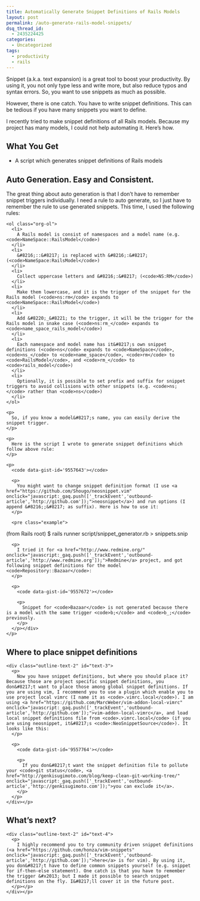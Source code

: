 ```yaml
---
title: Automatically Generate Snippet Definitions of Rails Models
layout: post
permalink: /auto-generate-rails-model-snippets/
dsq_thread_id:
  - 2435224425
categories:
  - Uncategorized
tags:
  - productivity
  - rails
---
```

Snippet (a.k.a. text expansion) is a great tool to boost your productivity. By using it, you not only type less and write more, but also reduce typos and syntax errors. So, you want to use snippets as much as possible.

However, there is one catch. You have to write snippet definitions. This can be tedious if you have many snippets you want to define.

I recently tried to make snippet definitions of all Rails models. Because my project has many models, I could not help automating it. Here&#8217;s how.

<div id="outline-container-sec-1" class="outline-2">
  <h2 id="sec-1">
    What You Get
  </h2>

  <div class="outline-text-2" id="text-1">
    <ul class="org-ul">
      <li>
        A script which generates snippet definitions of Rails models
      </li>
    </ul>
  </div></p>
</div>

<div id="outline-container-sec-2" class="outline-2">
  <h2 id="sec-2">
    Auto Generation. Easy and Consistent.
  </h2>

  <div class="outline-text-2" id="text-2">
    <p>
      The great thing about auto generation is that I don&#8217;t have to remember snippet triggers individually. I need a rule to auto generate, so I just have to remember the rule to use generated snippets. This time, I used the following rules:
    </p>

    <ol class="org-ol">
      <li>
        A Rails model is consist of namespaces and a model name (e.g. <code>NameSpace::RailsModel</code>)
      </li>
      <li>
        &#8216;::&#8217; is replaced with &#8216;:&#8217; (<code>NameSpace:RailsModel</code>)
      </li>
      <li>
        Collect uppercase letters and &#8216;:&#8217; (<code>NS:RM</code>)
      </li>
      <li>
        Make them lowercase, and it is the trigger of the snippet for the Rails model (<code>ns:rm</code> expands to <code>NameSpace::RailsModel</code>)
      </li>
      <li>
        Add &#8220;_&#8221; to the trigger, it will be the trigger for the Rails model in snake case (<code>ns:rm_</code> expands to <code>name_space_rails_model</code>)
      </li>
      <li>
        Each namespace and model name has it&#8217;s own snippet definitions (<code>ns</code> expands to <code>NameSpace</code>, <code>ns_</code> to <code>name_space</code>, <code>rm</code> to <code>RailsModel</code>, and <code>rm_</code> to <code>rails_model</code>)
      </li>
      <li>
        Optionally, it is possible to set prefix and suffix for snippet triggers to avoid collisions with other snippets (e.g. <code>ns;</code> rather than <code>ns</code>)
      </li>
    </ol>

    <p>
      So, if you know a model&#8217;s name, you can easily derive the snippet trigger.
    </p>

    <p>
      Here is the script I wrote to generate snippet definitions which follow above rule:
    </p>

    <p>
      <code data-gist-id='9557643'></code>

      <p>
        You might want to change snippet definition format (I use <a href="https://github.com/Shougo/neosnippet.vim" onclick="javascript:_gaq.push(['_trackEvent','outbound-article','http://github.com']);">neosnippet</a>) and run options (I append &#8216;;&#8217; as suffix). Here is how to use it:
      </p>

      <pre class="example">
(from Rails root)
$ rails runner script/snippet_generator.rb &gt; snippets.snip
</pre>

      <p>
        I tried it for <a href="http://www.redmine.org/" onclick="javascript:_gaq.push(['_trackEvent','outbound-article','http://www.redmine.org']);">Redmine</a> project, and got following snippet definitions for the model <code>Repository::Bazaar</code>:
      </p>

      <p>
        <code data-gist-id='9557672'></code>

        <p>
          Snippet for <code>Bazaar</code> is not generated because there is a model with the same trigger <code>b;</code> and <code>b_;</code> previously.
        </p>
      </p></div>
    </p>
  </div>

  <div id="outline-container-sec-3" class="outline-2">
    <h2 id="sec-3">
      Where to place snippet definitions
    </h2>

    <div class="outline-text-2" id="text-3">
      <p>
        Now you have snippet definitions, but where you should place it? Because those are project specific snippet definitions, you don&#8217;t want to place those among global snippet definitions. If you are using vim, I recommend you to use a plugin which enable you to use project local vimrc (I name it as <code>.vimrc.local</code>). I am using <a href="https://github.com/MarcWeber/vim-addon-local-vimrc" onclick="javascript:_gaq.push(['_trackEvent','outbound-article','http://github.com']);">vim-addon-local-vimrc</a>, and load local snippet definitions file from <code>.vimrc.local</code> (if you are using neosnippet, it&#8217;s <code>:NeoSnippetSource</code>). It looks like this:
      </p>

      <p>
        <code data-gist-id='9557764'></code>

        <p>
          If you don&#8217;t want the snippet definition file to pollute your <code>git status</code>, <a href="http://genkisugimoto.com/blog/keep-clean-git-working-tree/" onclick="javascript:_gaq.push(['_trackEvent','outbound-article','http://genkisugimoto.com']);">you can exclude it</a>.
        </p>
      </p>
    </div></p>
  </div>

  <div id="outline-container-sec-4" class="outline-2">
    <h2 id="sec-4">
      What&#8217;s next?
    </h2>

    <div class="outline-text-2" id="text-4">
      <p>
        I highly recommend you to try community driven snippet definitions (<a href="https://github.com/honza/vim-snippets" onclick="javascript:_gaq.push(['_trackEvent','outbound-article','http://github.com']);">here</a> is for vim). By using it, you don&#8217;t have to define common snippets yourself (e.g. snippet for if-then-else statement). One catch is that you have to remember the trigger &#x2013; but I made it possible to search snippet definitions on the fly. I&#8217;ll cover it in the future post.
      </p></p>
    </div></p>
  </div>
